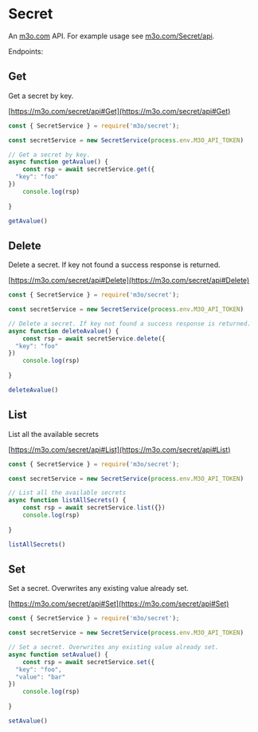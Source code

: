 # Secret

An [m3o.com](https://m3o.com) API. For example usage see [m3o.com/Secret/api](https://m3o.com/Secret/api).

Endpoints:

## Get

Get a secret by key.


[https://m3o.com/secret/api#Get](https://m3o.com/secret/api#Get)

```js
const { SecretService } = require('m3o/secret');

const secretService = new SecretService(process.env.M3O_API_TOKEN)

// Get a secret by key.
async function getAvalue() {
	const rsp = await secretService.get({
  "key": "foo"
})
	console.log(rsp)
	
}

getAvalue()
```
## Delete

Delete a secret. If key not found a success response is returned.


[https://m3o.com/secret/api#Delete](https://m3o.com/secret/api#Delete)

```js
const { SecretService } = require('m3o/secret');

const secretService = new SecretService(process.env.M3O_API_TOKEN)

// Delete a secret. If key not found a success response is returned.
async function deleteAvalue() {
	const rsp = await secretService.delete({
  "key": "foo"
})
	console.log(rsp)
	
}

deleteAvalue()
```
## List

List all the available secrets


[https://m3o.com/secret/api#List](https://m3o.com/secret/api#List)

```js
const { SecretService } = require('m3o/secret');

const secretService = new SecretService(process.env.M3O_API_TOKEN)

// List all the available secrets
async function listAllSecrets() {
	const rsp = await secretService.list({})
	console.log(rsp)
	
}

listAllSecrets()
```
## Set

Set a secret. Overwrites any existing value already set.


[https://m3o.com/secret/api#Set](https://m3o.com/secret/api#Set)

```js
const { SecretService } = require('m3o/secret');

const secretService = new SecretService(process.env.M3O_API_TOKEN)

// Set a secret. Overwrites any existing value already set.
async function setAvalue() {
	const rsp = await secretService.set({
  "key": "foo",
  "value": "bar"
})
	console.log(rsp)
	
}

setAvalue()
```
